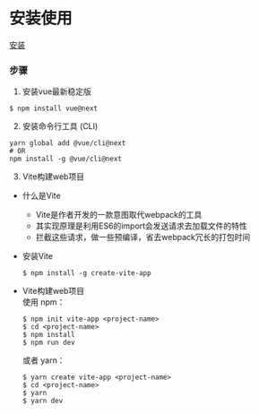 # 安装使用
[安装](https://www.vue3js.cn/docs/zh/guide/installation.html#%E5%8F%91%E5%B8%83%E7%89%88%E6%9C%AC%E8%AF%B4%E6%98%8E)

### 步骤
1. 安装vue最新稳定版
```
$ npm install vue@next
```

2. 安装命令行工具 (CLI)
```
yarn global add @vue/cli@next
# OR
npm install -g @vue/cli@next
```

3. Vite构建web项目  
- 什么是Vite
  - Vite是作者开发的一款意图取代webpack的工具
  - 其实现原理是利用ES6的import会发送请求去加载文件的特性
  - 拦截这些请求，做一些预编译，省去webpack冗长的打包时间

- 安装Vite
  ```
  $ npm install -g create-vite-app
  ``` 

- Vite构建web项目  
  使用 npm：
  ```
  $ npm init vite-app <project-name>
  $ cd <project-name>
  $ npm install
  $ npm run dev
  ```
  或者 yarn：
  ```
  $ yarn create vite-app <project-name>
  $ cd <project-name>
  $ yarn
  $ yarn dev
  ```

  
